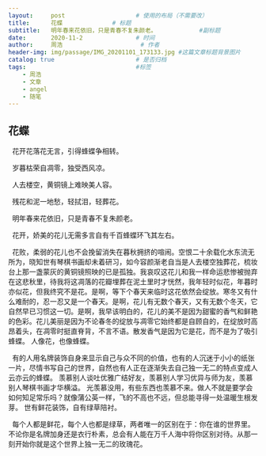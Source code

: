 ```yaml
---
layout:     post   				    # 使用的布局（不需要改）
title:      花蝶				# 标题 
subtitle:   明年春来花依旧，只是青春不复朱颜老。            #副标题
date:       2020-11-2				# 时间
author:     周浩 						# 作者
header-img: img/passage/IMG_20201101_173133.jpg	#这篇文章标题背景图片
catalog: true 						# 是否归档
tags:								#标签
    - 周浩
    - 文章
    - angel
    - 随笔
---
```


## 花蝶



&nbsp;&nbsp;花开花落花无言，引得蜂蝶争相转。

&nbsp;&nbsp;岁暮枯荣自凋零，独受西风凉。

&nbsp;&nbsp;人去楼空，黄铜镜上难映美人容。

&nbsp;&nbsp;残花和泥一地愁，轻拭泪，轻葬花。

&nbsp;&nbsp;明年春来花依旧，只是青春不复朱颜老。

&nbsp;&nbsp;花开，娇美的花儿无需多言自有千百蜂蝶环飞其左右。

&nbsp;&nbsp;花败，柔弱的花儿也不会挽留消失在暮秋拥挤的喧闹。空恨二十余载化水东流无所为，晓知世有琴棋书画却未着研习，如今容颜渐老自当是人去楼空独葬花，梳妆台上那一盏蒙灰的黄铜镜照映的已是孤独。我哀叹这花儿和我一样命运悲惨被抛弃在这悲秋里，待我将这凋落的花瓣埋葬在泥土里时才恍然，我年轻时似花，年暮时亦似花，但我终究不是花。是啊，等下个春天来临时这花依然会绽放。寒冬又有什么难耐的，忍一忍又是一个春天。是啊，花儿有无数个春天，又有无数个冬天，它自然早已习惯这一切。是啊，我早该明白的，花儿的美不是因为甜蜜的香气和鲜艳的色彩。花儿美丽是因为不论春冬的绽放与凋零它始终都是自顾自的，在绽放时高昂着头，在凋零时挺直脊背，不言不语。散发香气是因为它是花，而不是为了吸引蜂蝶。
人像花，也像蜂蝶。

&nbsp;&nbsp;有的人用名牌装饰自身来显示自己与众不同的价值，也有的人沉迷于小小的纸张一片，尽情书写自己的世界，自然也有人正在逐渐失去自己独一无二的特点变成人云亦云的蜂蝶。
羡慕别人谈吐优雅广结好友，羡慕别人学习优异与师为友，羡慕别人琴棋书画才华横溢。
光羡慕没用，有些东西也羡慕不来。做人不就是要学会如何知足常乐吗？就像蒲公英一样，飞的不高也不远，但总能寻得一处温暖生根发芽。
世有鲜花装饰，自有绿草陪衬。

&nbsp;&nbsp;每个人都是鲜花，每个人也都是绿草，两者唯一的区别在于：你在谁的世界里。不论你是名牌加身还是衣行朴素，总会有人能在万千人海中将你区别对待。从那一刻开始你就是这个世界上独一无二的玫瑰花。
